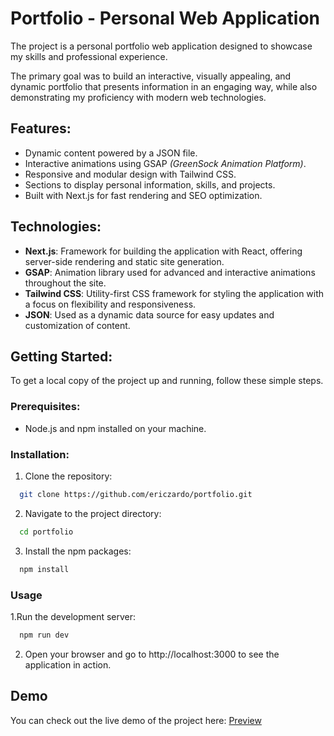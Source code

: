 # Portfolio - Personal Web Application

The project is a personal portfolio web application designed to showcase my skills and professional experience.

The primary goal was to build an interactive, visually appealing, and dynamic portfolio that presents information in an engaging way, while also demonstrating my proficiency with modern web technologies.

## Features:
- Dynamic content powered by a JSON file.
- Interactive animations using GSAP *(GreenSock Animation Platform)*.
- Responsive and modular design with Tailwind CSS.
- Sections to display personal information, skills, and projects.
- Built with Next.js for fast rendering and SEO optimization.

## Technologies:
- **Next.js**: Framework for building the application with React, offering server-side rendering and static site generation.
- **GSAP**: Animation library used for advanced and interactive animations throughout the site.
- **Tailwind CSS**: Utility-first CSS framework for styling the application with a focus on flexibility and responsiveness.
- **JSON**: Used as a dynamic data source for easy updates and customization of content.

## Getting Started:

To get a local copy of the project up and running, follow these simple steps.

### Prerequisites:
- Node.js and npm installed on your machine.

### Installation:
1. Clone the repository:
```bash
  git clone https://github.com/ericzardo/portfolio.git
```

2. Navigate to the project directory:
```bash
  cd portfolio
```

3. Install the npm packages:
```bash
  npm install
```

### Usage

1.Run the development server:
```bash
  npm run dev
```

2. Open your browser and go to http://localhost:3000 to see the application in action.


## Demo

You can check out the live demo of the project here: [Preview](https://zardo.mentesmart.com.br)